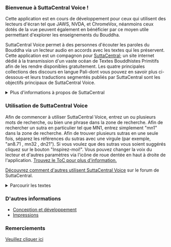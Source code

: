 ### Bienvenue à SuttaCentral Voice ! 

Cette application est en cours de développement pour ceux qui utilisent des lecteurs d'écran tel que JAWS, NVDA, et ChromeVox, néanmoins ceux dotés de la vue peuvent également en bénéficier par ce moyen utile permettant d'explorer les enseignements du Bouddha.

SuttaCentral Voice permet à des personnes d'écouter les paroles du Bouddha via un lecteur audio en accords avec les textes qui les préservent. Cette application est un compagnon pour <a href="https://suttacentral.net" target="_blank">SuttaCentral</a>; un site internet dédié à la transmission d'un vaste océan de Textes Bouddhistes Primitifs afin de les rendre disponibles gratuitement. Les quatre principales collections des discours en langue Pali-dont vous pouvez en savoir plus ci-dessous-et leurs traductions segmentés publiés par SuttaCentral sont les objectifs principaux de SuttaCentral Voice.

<details>
<summary>Plus d'informations à propos de SuttaCentral</summary>

* <a href="https://suttacentral.net/introduction" target="_blank">Introduction à SuttaCentral</a>
* <a href="https://suttacentral.net/introduction" target="_blank">La méthodologie de SuttaCentral</a>
* <a href="https://suttacentral.net/introduction" target="_blank">Le système de numérotation de SuttaCentral</a>
* <a href="https://suttacentral.net/introduction" target="_blank">Abréviations utilisés sur SuttaCentral</a>
* <a href="https://suttacentral.net/introduction" target="_blank">Remerciements</a>

</details>

### Utilisation de SuttaCentral Voice

Afin de commencer à utiliser SuttaCentral Voice, entrez un ou plusieurs mots de recherche, ou bien une phrase dans la zone de recherche. Afin de rechercher un sutra en particulier tel que MN1, entrez simplement "mn1" dans la zone de recherche. Afin de trouver plusieurs sutras en une seule fois, séparez les références du sutras avec une virgule (par exemple, "an8.71 <span aria-label="comma"> </span><span aria-hidden="true">,</span> mn32 <span aria-label="comma"> </span><span aria-hidden="true">,</span> dn21”). Si vous voulez que des sutras vous soient suggérés cliquez sur le bouton "Inspirez-moi!". Vous pouvez changer la voix du lecteur et d'autres paramètres via l'icône de roue dentée en haut à droite de l'application. <a href="/sc-voice/fr/ToC-FR" target="_blank">Trouvez le ToC pour plus d'information.</a> 

<a href="https://discourse.suttacentral.net/t/how-do-you-use-suttacentral-voice/12384" target="_blank">Découvrez comment d'autres utilisent SuttaCentral Voice</a> sur le forum de SuttaCentral.

<details>
<summary>Parcourir les textes</summary>

Vous pouvez lire les introductions générales à propos des deux sections des canons Pali qui tracent les enseignements du Bouddha sur SuttaCentral:

* <a href="https://suttacentral.net/discourses" target="_blank">Introduction aux Discours</a>
* <a href="https://suttacentral.net/discourses" target="_blank">Introduction au Vinaya (Code Monastique)</a>
* <a href="https://suttacentral.net/discourses" target="_blank">Introduction to the Discourses</a>
* <a href="https://suttacentral.net/vinaya" target="_blank">Introduction to the Vinaya (Monastic Code)</a>

SuttaCentral a également publié des guides fournis pour les sutras en Pali qui explorent leurs détails et subtilités en profondeur:

* <a href="https://suttacentral.net/general-guide-sujato" target="_blank">Un guide de lecture pour les Pali Suttas</a>
* <a href="https://suttacentral.net/general-guide-sujato" target="_blank">Les Longs Discours: Le Dharma en tant que littérature et compilation</a>
* <a href="https://suttacentral.net/general-guide-sujato" target="_blank">Les Discours de longueur Moyenne: Conversations sur des sujets de vérité profonde.</a>
* <a href="https://suttacentral.net/general-guide-sujato" target="_blank">Les Discours groupés ou connectés: Le plan de la philosophie Bouddhiste.</a>
* <a href="https://suttacentral.net/general-guide-sujato" target="_blank">Les Discours numériques: Les éléments pratiques pour la vie de tous les jours</a>

Les indexes suivants et listes de termes peuvent également vous aider à trouver ce que vous recherchez: 

* <a href="https://suttacentral.net/subjects" target="_blank">Index des Sujets</a>
* <a href="https://suttacentral.net/subjects" target="_blank">Index des Métaphores</a>
* <a href="https://suttacentral.net/subjects" target="_blank">Index des Noms</a>
* <a href="https://suttacentral.net/subjects" target="_blank">Terminologie de base Pali</a>


</details>

### D'autres informations
* <a href="/sc-voice/en/ToC#engineering-and-development" target="_blank">Conception et développement</a>
* <a href="https://discourse.suttacentral.net/tags/sc-voice" target="_blank">Impressions</a>

### Remerciements
[Veuillez cliquer ici](/sc-voice/en/401-acknowledgements)
